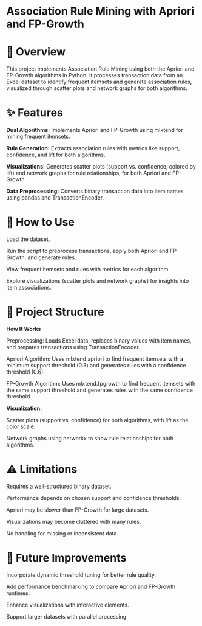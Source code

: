 # Association Rule Mining with Apriori and FP-Growth
# 📝 Overview
This project implements Association Rule Mining using both the Apriori and FP-Growth algorithms in Python. It processes transaction data from an Excel dataset to identify frequent itemsets and generate association rules, visualized through scatter plots and network graphs for both algorithms.

# ✨ Features
**Dual Algorithms:** Implements Apriori and FP-Growth using mlxtend for mining frequent itemsets.

**Rule Generation:** Extracts association rules with metrics like support, confidence, and lift for both algorithms.

**Visualizations:** Generates scatter plots (support vs. confidence, colored by lift) and network graphs for rule relationships, for both Apriori and FP-Growth.

**Data Preprocessing:** Converts binary transaction data into item names using pandas and TransactionEncoder.

# 💬 How to Use
Load the dataset.

Run the script to preprocess transactions, apply both Apriori and FP-Growth, and generate rules.

View frequent itemsets and rules with metrics for each algorithm.

Explore visualizations (scatter plots and network graphs) for insights into item associations.

# 🧩 Project Structure
**How It Works**

Preprocessing: Loads Excel data, replaces binary values with item names, and prepares transactions using TransactionEncoder.

Apriori Algorithm: Uses mlxtend.apriori to find frequent itemsets with a minimum support threshold (0.3) and generates rules with a confidence threshold (0.6).

FP-Growth Algorithm: Uses mlxtend.fpgrowth to find frequent itemsets with the same support threshold and generates rules with the same confidence threshold.

**Visualization:**

Scatter plots (support vs. confidence) for both algorithms, with lift as the color scale.

Network graphs using networkx to show rule relationships for both algorithms.

# ⚠️ Limitations
Requires a well-structured binary dataset.

Performance depends on chosen support and confidence thresholds.

Apriori may be slower than FP-Growth for large datasets.

Visualizations may become cluttered with many rules.

No handling for missing or inconsistent data.

# 🚀 Future Improvements
Incorporate dynamic threshold tuning for better rule quality.

Add performance benchmarking to compare Apriori and FP-Growth runtimes.

Enhance visualizations with interactive elements.

Support larger datasets with parallel processing.
